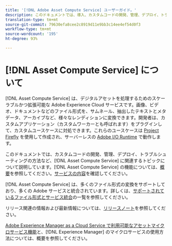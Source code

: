 ```yaml
---
title: '[!DNL Adobe Asset Compute Service] ユーザーガイド。'
description: このドキュメントでは、導入、カスタムコードの開発、管理、デプロイ、トラブルシューティングの方法など、 [!DNL Asset Compute Service]  に関連するタスクについて説明しています。
translation-type: tm+mt
source-git-commit: 79630efa8cee2c8919d11e9bb3c14ee4ef54d0f3
workflow-type: tm+mt
source-wordcount: '195'
ht-degree: 93%

---
```



# [!DNL Asset Compute Service] について

[!DNL Asset Compute Service] は、デジタルアセットを処理するためのスケーラブルかつ拡張可能な Adobe Experience Cloud サービスです。画像、ビデオ、ドキュメントなどのファイル形式を、サムネール、抽出したテキストとメタデータ、アーカイブなど、様々なレンディションに変換できます。開発者は、カスタムアプリケーション（カスタムワーカーとも呼ばれます）をプラグインして、カスタムユースケースに対処できます。これらのユースケースは [Project Firefly](https://www.adobe.io/apis/experienceplatform/project-firefly/docs.html) を使用して作成され、サーバーレスの [Adobe I/O Runtime](https://www.adobe.io/apis/experienceplatform/runtime.html) で動作します。

このドキュメントでは、カスタムコードの開発、管理、デプロイ、トラブルシューティングの方法など、[!DNL Asset Compute Service] に関連するトピックについて説明しています。[!DNL Asset Compute Service] の機能については、[概要](introduction.md)を参照してください。[サービスの内容](introduction.md#possible-use-cases-benefits)を確認してください。

[!DNL Asset Compute Service] は、多くのファイル形式の変換をサポートしており、多くの Adobe サービスと統合されています。詳しくは、[サポートされているファイル形式とサービス統合](https://experienceleague.adobe.com/docs/experience-manager-cloud-service/assets/file-format-support.html)の一覧を参照してください。

リリース関連の情報および最新情報については、[リリースノート](/help/release-notes.md)を参照してください。

[Adobe Experience Manager as a Cloud Service で利用可能なアセットマイクロサービス機能](https://experienceleague.adobe.com/docs/experience-manager-cloud-service/assets/asset-microservices-overview.html)と、[!DNL Experience Manager] のマイクロサービスの使用方法については、概要を参照してください。

<!--
Possible to record the below info here in this landing page to centralize the miscellaneous info about Asset Compute Service?
 List of dependencies and requirements SDK, CLI, Devtools, etc.? Or may be a link to the prerequisites.
 Introduction video when Tech Marketing team shares one.
-->

